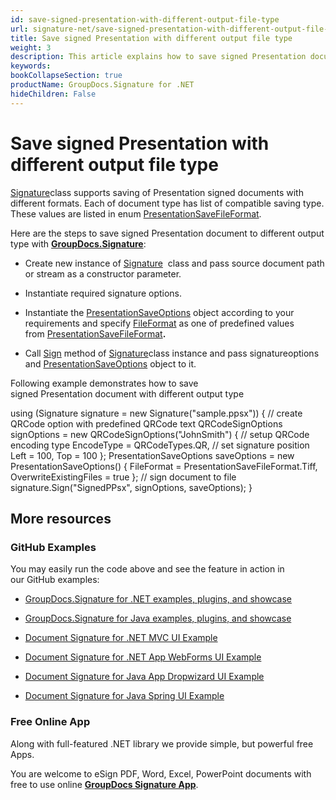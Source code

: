 ```yaml
---
id: save-signed-presentation-with-different-output-file-type
url: signature-net/save-signed-presentation-with-different-output-file-type
title: Save signed Presentation with different output file type
weight: 3
description: This article explains how to save signed Presentation documents with various file formats by GroupDocs.Signature API.
keywords: 
bookCollapseSection: true
productName: GroupDocs.Signature for .NET
hideChildren: False
---
```


# Save signed Presentation with different output file type

[Signature](https://apireference.groupdocs.com/net/signature/groupdocs.signature/signature)class supports saving of Presentation signed documents with different formats. Each of document type has list of compatible saving type. These values are listed in enum [PresentationSaveFileFormat](https://apireference.groupdocs.com/net/signature/groupdocs.signature.domain/presentationsavefileformat).

Here are the steps to save signed Presentation document to different output type with [**GroupDocs.Signature**](https://products.groupdocs.com/signature/net):

*   Create new instance of [Signature](https://apireference.groupdocs.com/net/signature/groupdocs.signature/signature)  class and pass source document path or stream as a constructor parameter.
    
*   Instantiate required signature options.
    
*   Instantiate the [PresentationSaveOptions](https://apireference.groupdocs.com/net/signature/groupdocs.signature.options/presentationsaveoptions) object according to your requirements and specify [FileFormat](https://apireference.groupdocs.com/net/signature/groupdocs.signature.options/presentationsaveoptions/properties/fileformat) as one of predefined values from [PresentationSaveFileFormat](https://apireference.groupdocs.com/net/signature/groupdocs.signature.domain/presentationsavefileformat)**.**  
    
*   Call [Sign](https://apireference.groupdocs.com/net/signature/groupdocs.signature/signature/methods/sign) method of [Signature](https://apireference.groupdocs.com/net/signature/groupdocs.signature/signature)class instance and pass signatureoptions and [PresentationSaveOptions](https://apireference.groupdocs.com/net/signature/groupdocs.signature.options/presentationsaveoptions) [](https://apireference.groupdocs.com/net/signature/groupdocs.signature.options/presentationsaveoptions)object to it.
    

Following example demonstrates how to save signed Presentation document with different output type

using (Signature signature = new Signature("sample.ppsx"))
{
    // create QRCode option with predefined QRCode text
    QRCodeSignOptions signOptions = new QRCodeSignOptions("JohnSmith")
    {
        // setup QRCode encoding type
        EncodeType = QRCodeTypes.QR,
        // set signature position
        Left = 100,
        Top = 100
    };
    PresentationSaveOptions saveOptions = new PresentationSaveOptions()
    {
        FileFormat = PresentationSaveFileFormat.Tiff,
        OverwriteExistingFiles = true
    };
    // sign document to file
    signature.Sign("SignedPPsx", signOptions, saveOptions);
}

## More resources

### GitHub Examples 

You may easily run the code above and see the feature in action in our GitHub examples:

*   [GroupDocs.Signature for .NET examples, plugins, and showcase](https://github.com/groupdocs-signature/GroupDocs.Signature-for-.NET)
    
*   [GroupDocs.Signature for Java examples, plugins, and showcase](https://github.com/groupdocs-signature/GroupDocs.Signature-for-Java)
    
*   [Document Signature for .NET MVC UI Example](https://github.com/groupdocs-signature/GroupDocs.Signature-for-.NET-MVC) 
    
*   [Document Signature for .NET App WebForms UI Example](https://github.com/groupdocs-signature/GroupDocs.Signature-for-.NET-WebForms)
    
*   [Document Signature for Java App Dropwizard UI Example](https://github.com/groupdocs-signature/GroupDocs.Signature-for-Java-Dropwizard)
    
*   [Document Signature for Java Spring UI Example](https://github.com/groupdocs-signature/GroupDocs.Signature-for-Java-Spring)
    

### Free Online App 

Along with full-featured .NET library we provide simple, but powerful free Apps.

You are welcome to eSign PDF, Word, Excel, PowerPoint documents with free to use online **[GroupDocs Signature App](https://products.groupdocs.app/signature)**.
